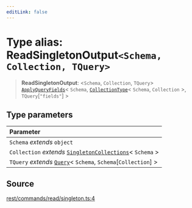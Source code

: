 ```yaml
---
editLink: false
---
```


# Type alias: ReadSingletonOutput`<Schema, Collection, TQuery>`

> **ReadSingletonOutput**: \<`Schema`, `Collection`, `TQuery`\>
> [`ApplyQueryFields`](../../types-1/type-aliases/type-alias.ApplyQueryFields.md)\< `Schema`,
> [`CollectionType`](../../types-1/type-aliases/type-alias.CollectionType.md)\< `Schema`, `Collection` \>,
> `TQuery`[`"fields"`] \>

## Type parameters

| Parameter                                                                                                                    |
| :--------------------------------------------------------------------------------------------------------------------------- |
| `Schema` _extends_ `object`                                                                                                  |
| `Collection` _extends_ [`SingletonCollections`](../../types-1/type-aliases/type-alias.SingletonCollections.md)\< `Schema` \> |
| `TQuery` _extends_ [`Query`](../../types-1/interfaces/interface.Query.md)\< `Schema`, `Schema`[`Collection`] \>              |

## Source

[rest/commands/read/singleton.ts:4](https://github.com/directus/directus/blob/7789a6c53/sdk/src/rest/commands/read/singleton.ts#L4)
